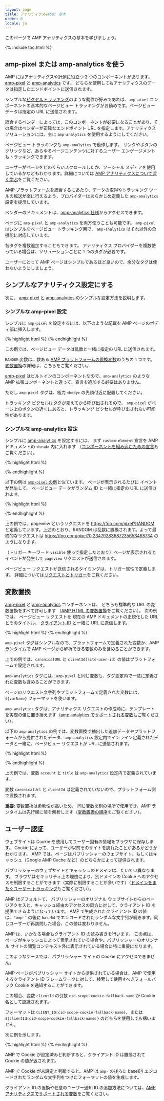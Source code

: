 ```yaml
---
layout: page
title: アナリティクス&#58; 基本
order: 0
locale: ja
---
```


このページで AMP アナリティクスの基本を学びましょう。

{% include toc.html %}

## amp-pixel または amp-analytics を使う

AMP にはアナリティクスや計測に役立つ 2 つのコンポーネントがあります。
[amp-pixel](/docs/reference/amp-pixel.html) と
[amp-analytics](/docs/reference/extended/amp-analytics.html) です。
どちらを使用してもアナリティクスのデータは指定したエンドポイントに送信されます。

シンプルな[ピクセルトラッキング](https://en.wikipedia.org/wiki/Web_beacon#Implementation)のような動作が好みであれば、`amp-pixel` コンポーネントの基本的なページビュー トラッキングがお勧めです。ページビュー データは指定の URL に送信されます。



統合するベンダーによっては、このコンポーネントが必要になることがあり、その場合はベンダーが正確なエンドポイント URL を指定します。アナリティクス ソリューションには、主に `amp-analytics` を使用するようにしてください。



ページビュー トラッキングも `amp-analytics` で動作します。
リンクやボタンのクリックなど、あらゆるページコンテンツに対するユーザー エンゲージメントもトラッキングできます。

ユーザーがページをどのくらいスクロールしたか、ソーシャル メディアを使用しているかなどもわかります。詳細については [AMP アナリティクスについて深く学ぶ](/docs/guides/analytics/deep_dive_analytics.html)をご覧ください。




AMP プラットフォームを統合するにあたり、データの取得やトラッキング ツールの転送が楽に行えるよう、プロバイダーはあらかじめ定義した `amp-analytics` 設定を提示しています。


ベンダーのドキュメントは、[amp-analytics 仕様](/docs/reference/extended/amp-analytics.html)からアクセスできます。


ページに `amp-pixel` と `amp-analytics` を両方使うことも可能です。
`amp-pixel` はシンプルなページビュー トラッキング用で、 `amp-analytics` はそれ以外の全機能に対応しています。

各タグを複数追加することもできます。
アナリティクス プロバイダーを複数使っている場合は、ソリューションごとに 1 つのタグが必要です。

ユーザーにとって AMP ページはシンプルであるほど良いので、余分なタグは使わないようにしましょう。


## シンプルなアナリティクス設定にする

次に、
[amp-pixel](/docs/reference/amp-pixel.html) と
[amp-analytics](/docs/reference/extended/amp-analytics.html) のシンプルな設定方法を説明します。

### シンプルな amp-pixel 設定

シンプルに `amp-pixel` を設定するには、以下のような記載を AMP ページのボディ部に挿入します。


{% highlight html %}
<amp-pixel src="https://foo.com/pixel?RANDOM"></amp-pixel>
{% endhighlight %}

この例では、ページビュー データは乱数と一緒に指定の URL に送信されます。

`RANDOM` 変数は、数ある
[AMP プラットフォームの置換変数](https://github.com/ampproject/amphtml/blob/master/spec/amp-var-substitutions.md)のうちの 1 つです。
[変数置換](/docs/guides/analytics/analytics_basics.html#variable-substitution)の詳細は、こちらをご覧ください。


[amp-pixel](/docs/reference/amp-pixel.html) はビルトインのコンポーネントなので、`amp-analytics` のような AMP 拡張コンポーネントと違って、宣言を追加する必要はありません。



ただし `amp-pixel` タグは、極力 `<body>` の先頭付近に配置してください。

トラッキング ピクセルはタグが見えてから呼び出されるので、
`amp-pixel` がページ上のボタンの近くにあると、トラッキング ピクセルが呼び出されない可能性があります。


### シンプルな amp-analytics 設定

シンプルに
[amp-analytics](/docs/reference/extended/amp-analytics.html) を設定するには、
まず `custom-element` 宣言を
AMP ドキュメントの `<head>` 内に入れます
（[コンポーネントを組み込むための宣言](/docs/reference/extended.html#component-inclusion-declaration)もご覧ください）。

{% highlight html %}
<script async custom-element="amp-analytics" src="https://cdn.ampproject.org/v0/amp-analytics-0.1.js"></script>
{% endhighlight %}

以下の例は [`amp-pixel` の例](/docs/guides/analytics/analytics_basics.html#simple-amp-pixel-configuration)と似ています。
ページが表示されるたびに
イベントが発生して、
ページビュー データがランダム ID と一緒に指定の URL に送信されます。 

{% highlight html %}
<amp-analytics>
<script type="application/json">
{
  "requests": {
    "pageview": "https://foo.com/pixel?RANDOM",
  },
  "triggers": {
    "trackPageview": {
      "on": "visible",
      "request": "pageview"
    }
  }
}
</script>
</amp-analytics>
{% endhighlight %}

上の例では、pageview というリクエストを https://foo.com/pixel?RANDOM と定義しています。上述のとおり、RANDOM は乱数に置換されます。よって最終的なリクエストは https://foo.com/pixel?0.23479283687235653498734 のようになります。

（トリガー キーワード `visible` 使って指定したとおり）ページが表示されるとイベントが発生して `pageview` リクエストが送信されます。


ページビュー リクエストが送信されるタイミングは、トリガー属性で定義します。
詳細については[リクエストとトリガー](/docs/guides/analytics/deep_dive_analytics.html#requests-triggers--transports)をご覧ください。

## 変数置換

[amp-pixel](/docs/reference/amp-pixel.html) と
[amp-analytics](/docs/reference/extended/amp-analytics.html) コンポーネントは、
どちらも標準的な URL の変数置換をすべて許可します
（[AMP HTML の変数置換](https://github.com/ampproject/amphtml/blob/master/spec/amp-var-substitutions.md)をご覧ください）。
次の例では、
ページビュー リクエストを
現在の AMP ドキュメントの正規化した URL とそのタイトル、
[クライアント ID](/docs/guides/analytics/analytics_basics.html#user-identification) と一緒に URL に送信します。

{% highlight html %}
<amp-pixel src="https://example.com/analytics?url=${canonicalUrl}&title=${title}&clientId=${clientId(site-user-id)}"></amp-pixel>
{% endhighlight %}

`amp-pixel` タグはシンプルなので、プラットフォームで定義された変数か、AMP ランタイムで AMP ページから解析できる変数のみを含めることができます。


上での例では、`canonicalURL` と `clientId(site-user-id)` の値はプラットフォームで設定されます。


`amp-analytics` タグには、`amp-pixel` と同じ変数も、タグ設定内で一意に定義された変数も含めることができます。


ページのリクエスト文字列やプラットフォームで定義された変数には、`${varName}` フォーマットを使います。

`amp-analytics` タグは、アナリティクス リクエストの作成時に、テンプレートを実際の値に置き換えます（[amp-analytics でサポートされる変数](https://github.com/ampproject/amphtml/blob/master/extensions/amp-analytics/analytics-vars.md)もご覧ください）。



以下の `amp-analytics` の例では、変数置換で抽出した追加データやプラットフォームから提供されたデータ、`amp-analytics` 設定内でインライン定義されたデータと一緒に、ページビュー リクエストが URL に送信されます。






{% highlight html %}
<amp-analytics>
<script type="application/json">
{
  "requests": {
    "pageview":"https://example.com/analytics?url=${canonicalUrl}&title=${title}&acct=${account}&clientId=${clientId(site-user-id)}",
  },
  "vars": {
    "account": "ABC123",
  },
  "triggers": {
    "someEvent": {
      "on": "visible",
      "request": "pageview",
      "vars": {
        "title": "My homepage",
      }
    }
  }  
}
</script>
</amp-analytics>
{% endhighlight %}

上の例では、変数 `account` と `title` は `amp-analytics` 設定内で定義されています。


変数 `canonicalUrl` と `clientId` は定義されていないので、プラットフォーム側で置換されます。


**重要:** 変数置換は柔軟性が高いため、
同じ変数を別の場所で使用でき、AMP ランタイムは先行順に値を解析します（[変数置換の順序](/docs/guides/analytics/deep_dive_analytics.html#variable-substitution-ordering)をご覧ください）。



## ユーザー認証

ウェブサイトは Cookie を使用してユーザー固有の情報をブラウザに保存します。
Cookie によって、ユーザーが以前そのサイトを訪れたことがあるかどうかわかります。
AMP では、ページはパブリッシャーのウェブサイト、もしくはキャッシュ（Google AMP Cache など）のどちらかによって提供されます。


パブリッシャーのウェブサイトとキャッシュのドメインは、たいてい異なります。
ブラウザはセキュリティ上の理由により、別ドメインの Cookie へのアクセスを制限することができます（実際に制限することが多いです）（[ドメインをまたぐユーザー トラッキング](https://github.com/ampproject/amphtml/blob/master/extensions/amp-analytics/cross-origin-tracking.md)もご覧ください）。




AMP はデフォルトで、
パブリッシャーのオリジナル ウェブサイトからのページアクセスと、キャッシュ経由のアクセスの両方に対して、クライアント ID を提供できるようになっています。
AMP で生成されたクライアント ID の値は、`"amp-"` の後に `base64` でエンコードされたランダムな文字列が続きます。同じユーザーが再訪問した場合、この値は変わりません。



AMP は、いかなる場合もクライアント ID の読み書きを行います。
この点は、ページがキャッシュによって表示されている場合や、パブリッシャーのオリジナル サイトの閲覧コンテキスト外に表示されている場合に特に重要になります。


このようなケースでは、パブリッシャー サイトの Cookie にアクセスできません。

AMP ページがパブリッシャー サイトから提供されている場合は、AMP で使用するクライアント ID フレームワークに対して、検索して使用すべきフォールバック Cookie を通知することができます。


この場合、変数 `clientId` の引数 `cid-scope-cookie-fallback-name` が Cookie 名として認識されます。


フォーマットは `CLIENT_ID(cid-scope-cookie-fallback-name)`、または`${clientId(cid-scope-cookie-fallback-name)}` のどちらを使用しても構いません。



次に例を示します。

{% highlight html %}
<amp-pixel src="https://foo.com/pixel?cid=CLIENT_ID(site-user-id-cookie-fallback-name)"></amp-pixel>
{% endhighlight %}

AMP で Cookie が設定済みと判断すると、クライアント ID は置換されて Cookie の値が返されます。

AMP で Cookie が未設定と判断すると、AMP は `amp-` の後ろに base64 エンコードされたランダムな文字列をつけたフォーマットの値を生成します。



クライアント ID の置換や任意のユーザー通知 ID の追加方法については、[AMP アナリティクスでサポートされる変数](https://github.com/ampproject/amphtml/blob/master/extensions/amp-analytics/analytics-vars.md)をご覧ください。

